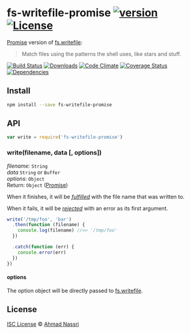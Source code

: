 # fs-writefile-promise [![version][npm-version]][npm-url] [![License][npm-license]][license-url]

[Promise] version of [fs.writefile]:

> Match files using the patterns the shell uses, like stars and stuff.

[![Build Status][travis-image]][travis-url]
[![Downloads][npm-downloads]][npm-url]
[![Code Climate][codeclimate-quality]][codeclimate-url]
[![Coverage Status][codeclimate-coverage]][codeclimate-url]
[![Dependencies][david-image]][david-url]

## Install

```sh
npm install --save fs-writefile-promise
```

## API

```js
var write = require('fs-writefile-promise')
```

### write(filename, data [, options])

*filename*: `String`  
*data* `String` or `Buffer`  
*options*: `Object`  
Return: `Object` ([Promise])

When it finishes, it will be [*fulfilled*](http://promisesaplus.com/#point-26) with the file name that was written to.

When it fails, it will be [*rejected*](http://promisesaplus.com/#point-30) with an error as its first argument.

```js
write('/tmp/foo', 'bar')
  .then(function (filename) {
    console.log(filename) //=> '/tmp/foo'
  })

  .catch(function (err) {
    console.error(err)
  })
})
```

#### options

The option object will be directly passed to [fs.writefile](https://nodejs.org/api/fs.html#fs_fs_writefile_filename_data_options_callback).

## License

[ISC License](LICENSE) &copy; [Ahmad Nassri](https://www.ahmadnassri.com/)

[license-url]: https://github.com/ahmadnassri/fs-writefile-promise/blob/master/LICENSE

[travis-url]: https://travis-ci.org/ahmadnassri/fs-writefile-promise
[travis-image]: https://img.shields.io/travis/ahmadnassri/fs-writefile-promise.svg?style=flat-square

[npm-url]: https://www.npmjs.com/package/fs-writefile-promise
[npm-license]: https://img.shields.io/npm/l/fs-writefile-promise.svg?style=flat-square
[npm-version]: https://img.shields.io/npm/v/fs-writefile-promise.svg?style=flat-square
[npm-downloads]: https://img.shields.io/npm/dm/fs-writefile-promise.svg?style=flat-square

[codeclimate-url]: https://codeclimate.com/github/ahmadnassri/fs-writefile-promise
[codeclimate-quality]: https://img.shields.io/codeclimate/github/ahmadnassri/fs-writefile-promise.svg?style=flat-square
[codeclimate-coverage]: https://img.shields.io/codeclimate/coverage/github/ahmadnassri/fs-writefile-promise.svg?style=flat-square

[david-url]: https://david-dm.org/ahmadnassri/fs-writefile-promise
[david-image]: https://img.shields.io/david/ahmadnassri/fs-writefile-promise.svg?style=flat-square

[fs.writefile]: https://nodejs.org/api/fs.html#fs_fs_writefile_filename_data_options_callback
[Promise]: http://promisesaplus.com/
